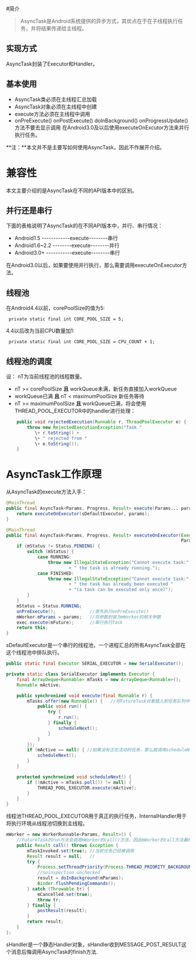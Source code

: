 #简介
> AsyncTask是Android系统提供的异步方式，其优点在于在子线程执行任务，并将结果传递给主线程。

## 实现方式
AsyncTask封装了Executor和Handler。

## 基本使用
- AsyncTask类必须在主线程汇总加载
- AsyncTask对象必须在主线程中创建
- execute方法必须在主线程中调用
- onPreExecute() onPostExecute() doInBackground() onProgressUpdate()方法不要去显示调用
在Android3.0及以后使用executeOnExcutor方法来并行执行任务。

**注：**本文并不是主要写如何使用AsyncTask，因此不作展开介绍。

# 兼容性
本文主要介绍的是AsyncTask在不同的API版本中的区别。

## 并行还是串行
下面的表格说明了AsyncTask的在不同API版本中，并行、串行情况：

 - Android1.5 ------------execute--------串行
 - Android1.6~2.2 --------execute--------并行
 - Android3.0+ -----------execute--------串行

在Android3.0以后，如果要使用并行执行，那么需要调用executeOnExecutor方法。

## 线程池
在Android4.4以前，corePoolSize的值为5:

     private static final int CORE_POOL_SIZE = 5;

4.4以后改为当前CPU数量加1:

     private static final int CORE_POOL_SIZE = CPU_COUNT + 1;

## 线程池的调度
设： nT为当前线程池的线程数量。

- nT >= corePoolSize **且** workQueue未满，新任务直接加入workQueue
- workQueue已满 **且** nT < maximumPoolSize 新任务等待
- nT >= maximumPoolSize **且** workQueue已满，将会使用THREAD_POOL_EXECUTOR中的handler进行处理：
``` Java
    public void rejectedExecution(Runnable r, ThreadPoolExecutor e) {
        throw new RejectedExecutionException("Task " 
           \+ r.toString() + 
           \+ " rejected from " 
           \+ e.toString());
    }
```
# AsyncTask工作原理
从AsyncTask的execute方法入手：
``` Java
@MainThread
public final AsyncTask<Params, Progress, Result> execute(Params... params) {
    return executeOnExecutor(sDefaultExecutor, params);
}

@MainThread
public final AsyncTask<Params, Progress, Result> executeOnExecutor(Executor exec,
                                                                   Params... params) {
    if (mStatus != Status.PENDING) {
        switch (mStatus) {
            case RUNNING:
                throw new IllegalStateException("Cannot execute task:"
                        + " the task is already running.");
            case FINISHED:
                throw new IllegalStateException("Cannot execute task:"
                        + " the task has already been executed "
                        + "(a task can be executed only once)");
        }
    }
    mStatus = Status.RUNNING;
    onPreExecute(); 			//首先执行onPreExecute()
    mWorker.mParams = params; 	//将参数封装为mWorker的相关参数
    exec.execute(mFuture); 		//串行执行Task
    return this;
}
```


sDefaultExecutor是一个串行的线程池，一个进程汇总的所有AsyncTask全部在这个线程池中排队执行。
``` Java
public static final Executor SERIAL_EXECUTOR = new SerialExecutor();

private static class SerialExecutor implements Executor {
    final ArrayDeque<Runnable> mTasks = new ArrayDeque<Runnable>();
    Runnable mActive;

    public synchronized void execute(final Runnable r) {
        mTasks.offer(new Runnable() {	//将FutureTask对象插入到任务队列中
            public void run() {
                try {
                    r.run();
                } finally {
                    scheduleNext();
                }
            }
        });
        if (mActive == null) { //如果没有正在活动的任务，那么就调用scheduleNext()来执行下一个任务
            scheduleNext();
        }
    }

    protected synchronized void scheduleNext() {
        if ((mActive = mTasks.poll()) != null) {
            THREAD_POOL_EXECUTOR.execute(mActive);
        }
    }
}
```

线程池THREAD_POOL_EXECUTOR用于真正的执行任务，InternalHandler用于将执行环境从线程池切换到主线程。
``` Java
mWorker = new WorkerRunnable<Params, Result>() {
	//FutureTask的run方法会调用mWorker的call()方法，因此mWorker的call方法最终会在线程池中执行。
    public Result call() throws Exception {
        mTaskInvoked.set(true);	//当前任务已经被调用
        Result result = null;   //
        try {
            Process.setThreadPriority(Process.THREAD_PRIORITY_BACKGROUND);
            //noinspection unchecked
            result = doInBackground(mParams);
            Binder.flushPendingCommands();
        } catch (Throwable tr) {
            mCancelled.set(true);
            throw tr;
        } finally {
            postResult(result);
        }
        return result;
    }
};
```

sHandler是一个静态Handler对象，sHandler收到MESSAGE_POST_RESULT这个消息后悔调用AsyncTask的finish方法.
